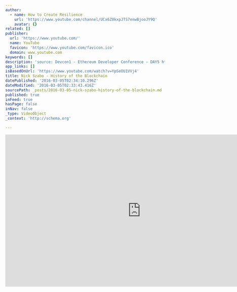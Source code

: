 ```yaml
---
author:
  - name: How to Create Resilience
    url: 'https://www.youtube.com/channel/UCx6Z8kxpJTS7enwBjooJY9Q'
    avatar: {}
related: []
publisher:
  url: 'https://www.youtube.com/'
  name: YouTube
  favicon: 'https://www.youtube.com/favicon.ico'
  domain: www.youtube.com
keywords: []
description: 'source: Devcon1 - Ethereum Developer Conference - DAY5 https://www.youtube.com/watch?v=34RfEodTn_w all Devcon1 videos: https://www.reddit.com/r/ethereum/comments/3sunsx/devcon1_deep_links_to_youtube_videos/'
app_links: []
isBasedOnUrl: 'https://www.youtube.com/watch?v=YpSeOU1VVj4'
title: Nick Szabo - History of the Blockchain
datePublished: '2016-03-05T02:34:10.296Z'
dateModified: '2016-03-05T02:33:43.416Z'
sourcePath: _posts/2016-03-05-nick-szabo-history-of-the-blockchain.md
published: true
inFeed: true
hasPage: false
inNav: false
_type: VideoObject
_context: 'http://schema.org'

---
```

<iframe src="https://cdn.embedly.com/widgets/media.html?src=https%3A%2F%2Fwww.youtube.com%2Fembed%2FYpSeOU1VVj4%3Ffeature%3Doembed&amp;url=https%3A%2F%2Fwww.youtube.com%2Fwatch%3Fv%3DYpSeOU1VVj4&amp;image=https%3A%2F%2Fi.ytimg.com%2Fvi%2FYpSeOU1VVj4%2Fhqdefault.jpg&amp;key=b7d04c9b404c499eba89ee7072e1c4f7&amp;type=text%2Fhtml&amp;schema=youtube" width="854" height="480" scrolling="no" frameborder="0" allowfullscreen="allowfullscreen" style=""></iframe>